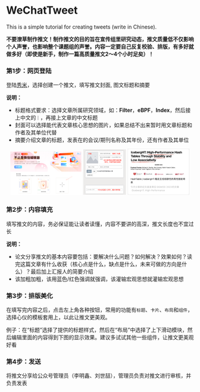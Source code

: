 # WeChatTweet

This is a simple tutorial for creating tweets (write in Chinese).

**不要潦草制作推文！制作推文的目的旨在宣传组里研究动态，推文质量低不仅影响个人声誉，也影响整个课题组的声誉。内容一定要自己反复校验、排版，有多好就做多好（即使是新手，制作一篇高质量推文2～4个小时足矣）！**

### 第1步：网页登陆
登陆[秀米](https://xiumi.us/#/)，选择创建一个推文，填写推文封面, 图文标题和摘要



**说明：**
- 标题格式要求：选择文章所属研究领域，如：**Filter**，**eBPF**，**Index**，然后接上中文的`｜`，再接上文章的中文标题
- 封面可以选择能代表文章核心思想的图片，如果总结不出来暂时用文章标题和作者及其单位代替
- 摘要介绍文章的标题，发表在的会议/期刊名称及其年份，还有作者及其单位

<div align="center">
    <img src="/xiumi.png" alt="图片1" width="38%" style="max-width: 300px;">
    <img src="/template.png" alt="图片2" width="23%" style="max-width: 300px;">
    <img src="/cover.png" alt="图片3" width="33%" style="max-width: 300px;">
</div>
                        

### 第2步：内容填充
填写推文的内容，务必保证能让读者读懂，内容不要讲的高深，推文长度也不宜过长

**说明：**
- 论文分享推文的基本内容要包括：要解决什么问题？如何解决？效果如何？读完这篇文章有什么收获（核心点是什么，缺点是什么，未来可做的方向是什么）？最后加上汇报人的简要介绍
- 该加粗加粗，该用蓝色/红色强调就强调，该灌输宏观思想就灌输宏观思想

### 第3步：排版美化

在填写完内容之后，点击左上角各种按钮，常用的功能有`标题`、`卡片`、`布局`和`组件`，选择心仪的模板套用上，以此让推文更美观。

例子：在“标题”选择了提供的标题样式，然后在“布局”中选择了上下滑动模块，然后编辑里面的内容得到下图的显示效果。建议多试试其他一些组件，让推文更美观好看

### 第4步：发送
将推文分享给公众号管理员（李明鑫、刘世喆），管理员负责对推文进行审核，并负责发表




